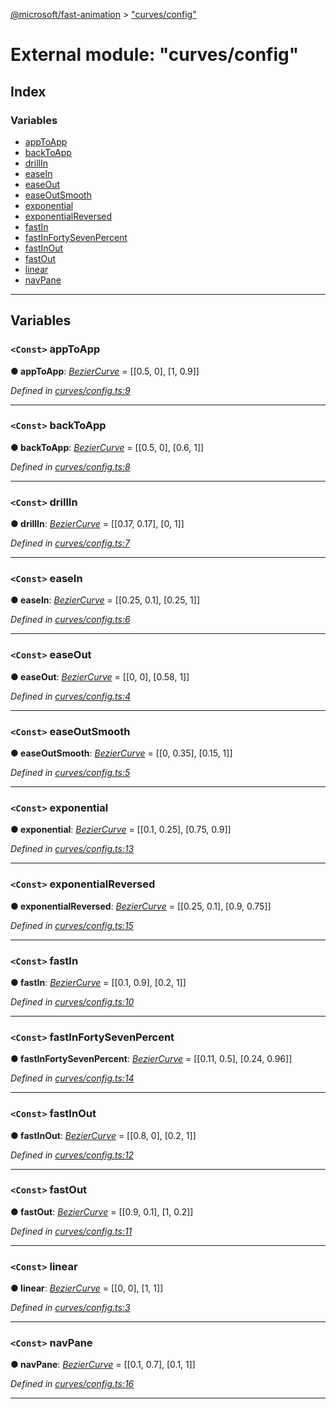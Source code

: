 [@microsoft/fast-animation](../README.md) > ["curves/config"](../modules/_curves_config_.md)

# External module: "curves/config"

## Index

### Variables

* [appToApp](_curves_config_.md#apptoapp)
* [backToApp](_curves_config_.md#backtoapp)
* [drillIn](_curves_config_.md#drillin)
* [easeIn](_curves_config_.md#easein)
* [easeOut](_curves_config_.md#easeout)
* [easeOutSmooth](_curves_config_.md#easeoutsmooth)
* [exponential](_curves_config_.md#exponential)
* [exponentialReversed](_curves_config_.md#exponentialreversed)
* [fastIn](_curves_config_.md#fastin)
* [fastInFortySevenPercent](_curves_config_.md#fastinfortysevenpercent)
* [fastInOut](_curves_config_.md#fastinout)
* [fastOut](_curves_config_.md#fastout)
* [linear](_curves_config_.md#linear)
* [navPane](_curves_config_.md#navpane)

---

## Variables

<a id="apptoapp"></a>

### `<Const>` appToApp

**● appToApp**: *[BezierCurve](../interfaces/_curves_index_.beziercurve.md)* =  [[0.5, 0], [1, 0.9]]

*Defined in [curves/config.ts:9](https://github.com/Microsoft/fast-dna/blob/164dd3ca/packages/fast-animation/lib/curves/config.ts#L9)*

___
<a id="backtoapp"></a>

### `<Const>` backToApp

**● backToApp**: *[BezierCurve](../interfaces/_curves_index_.beziercurve.md)* =  [[0.5, 0], [0.6, 1]]

*Defined in [curves/config.ts:8](https://github.com/Microsoft/fast-dna/blob/164dd3ca/packages/fast-animation/lib/curves/config.ts#L8)*

___
<a id="drillin"></a>

### `<Const>` drillIn

**● drillIn**: *[BezierCurve](../interfaces/_curves_index_.beziercurve.md)* =  [[0.17, 0.17], [0, 1]]

*Defined in [curves/config.ts:7](https://github.com/Microsoft/fast-dna/blob/164dd3ca/packages/fast-animation/lib/curves/config.ts#L7)*

___
<a id="easein"></a>

### `<Const>` easeIn

**● easeIn**: *[BezierCurve](../interfaces/_curves_index_.beziercurve.md)* =  [[0.25, 0.1], [0.25, 1]]

*Defined in [curves/config.ts:6](https://github.com/Microsoft/fast-dna/blob/164dd3ca/packages/fast-animation/lib/curves/config.ts#L6)*

___
<a id="easeout"></a>

### `<Const>` easeOut

**● easeOut**: *[BezierCurve](../interfaces/_curves_index_.beziercurve.md)* =  [[0, 0], [0.58, 1]]

*Defined in [curves/config.ts:4](https://github.com/Microsoft/fast-dna/blob/164dd3ca/packages/fast-animation/lib/curves/config.ts#L4)*

___
<a id="easeoutsmooth"></a>

### `<Const>` easeOutSmooth

**● easeOutSmooth**: *[BezierCurve](../interfaces/_curves_index_.beziercurve.md)* =  [[0, 0.35], [0.15, 1]]

*Defined in [curves/config.ts:5](https://github.com/Microsoft/fast-dna/blob/164dd3ca/packages/fast-animation/lib/curves/config.ts#L5)*

___
<a id="exponential"></a>

### `<Const>` exponential

**● exponential**: *[BezierCurve](../interfaces/_curves_index_.beziercurve.md)* =  [[0.1, 0.25], [0.75, 0.9]]

*Defined in [curves/config.ts:13](https://github.com/Microsoft/fast-dna/blob/164dd3ca/packages/fast-animation/lib/curves/config.ts#L13)*

___
<a id="exponentialreversed"></a>

### `<Const>` exponentialReversed

**● exponentialReversed**: *[BezierCurve](../interfaces/_curves_index_.beziercurve.md)* =  [[0.25, 0.1], [0.9, 0.75]]

*Defined in [curves/config.ts:15](https://github.com/Microsoft/fast-dna/blob/164dd3ca/packages/fast-animation/lib/curves/config.ts#L15)*

___
<a id="fastin"></a>

### `<Const>` fastIn

**● fastIn**: *[BezierCurve](../interfaces/_curves_index_.beziercurve.md)* =  [[0.1, 0.9], [0.2, 1]]

*Defined in [curves/config.ts:10](https://github.com/Microsoft/fast-dna/blob/164dd3ca/packages/fast-animation/lib/curves/config.ts#L10)*

___
<a id="fastinfortysevenpercent"></a>

### `<Const>` fastInFortySevenPercent

**● fastInFortySevenPercent**: *[BezierCurve](../interfaces/_curves_index_.beziercurve.md)* =  [[0.11, 0.5], [0.24, 0.96]]

*Defined in [curves/config.ts:14](https://github.com/Microsoft/fast-dna/blob/164dd3ca/packages/fast-animation/lib/curves/config.ts#L14)*

___
<a id="fastinout"></a>

### `<Const>` fastInOut

**● fastInOut**: *[BezierCurve](../interfaces/_curves_index_.beziercurve.md)* =  [[0.8, 0], [0.2, 1]]

*Defined in [curves/config.ts:12](https://github.com/Microsoft/fast-dna/blob/164dd3ca/packages/fast-animation/lib/curves/config.ts#L12)*

___
<a id="fastout"></a>

### `<Const>` fastOut

**● fastOut**: *[BezierCurve](../interfaces/_curves_index_.beziercurve.md)* =  [[0.9, 0.1], [1, 0.2]]

*Defined in [curves/config.ts:11](https://github.com/Microsoft/fast-dna/blob/164dd3ca/packages/fast-animation/lib/curves/config.ts#L11)*

___
<a id="linear"></a>

### `<Const>` linear

**● linear**: *[BezierCurve](../interfaces/_curves_index_.beziercurve.md)* =  [[0, 0], [1, 1]]

*Defined in [curves/config.ts:3](https://github.com/Microsoft/fast-dna/blob/164dd3ca/packages/fast-animation/lib/curves/config.ts#L3)*

___
<a id="navpane"></a>

### `<Const>` navPane

**● navPane**: *[BezierCurve](../interfaces/_curves_index_.beziercurve.md)* =  [[0.1, 0.7], [0.1, 1]]

*Defined in [curves/config.ts:16](https://github.com/Microsoft/fast-dna/blob/164dd3ca/packages/fast-animation/lib/curves/config.ts#L16)*

___

